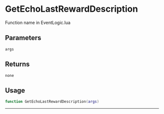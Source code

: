 # GetEchoLastRewardDescription
Function name in EventLogic.lua
## Parameters
`args`
## Returns
`none`
## Usage
```lua
function GetEchoLastRewardDescription(args)
```
---
